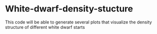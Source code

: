 # White-dwarf-density-stucture
This code will be able to generate several plots that visualize the density structure of different white dwarf starts 
